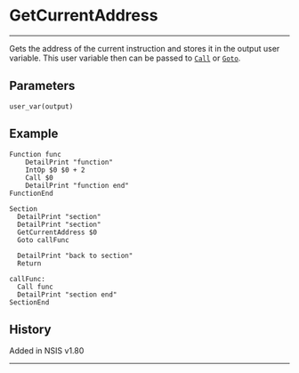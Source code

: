 # GetCurrentAddress

---

Gets the address of the current instruction and stores it in the output user variable. This user variable then can be passed to [`Call`][1] or [`Goto`][2].

## Parameters

    user_var(output)

## Example

	Function func
		DetailPrint "function"
		IntOp $0 $0 + 2
		Call $0
		DetailPrint "function end"
	FunctionEnd
	 
	Section
	  DetailPrint "section"
	  DetailPrint "section"
	  GetCurrentAddress $0
	  Goto callFunc
	 
	  DetailPrint "back to section"
	  Return
	 
	callFunc:
	  Call func
	  DetailPrint "section end"
	SectionEnd

## History

Added in NSIS v1.80

---

[1]: Call.md
[2]: Goto.md